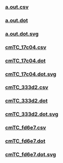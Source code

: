 ### [a.out.csv](a.out.csv)
### [a.out.dot](a.out.dot)
### [a.out.dot.svg](a.out.dot.svg)
### [cmTC_17c04.csv](cmTC_17c04.csv)
### [cmTC_17c04.dot](cmTC_17c04.dot)
### [cmTC_17c04.dot.svg](cmTC_17c04.dot.svg)
### [cmTC_333d2.csv](cmTC_333d2.csv)
### [cmTC_333d2.dot](cmTC_333d2.dot)
### [cmTC_333d2.dot.svg](cmTC_333d2.dot.svg)
### [cmTC_fd6e7.csv](cmTC_fd6e7.csv)
### [cmTC_fd6e7.dot](cmTC_fd6e7.dot)
### [cmTC_fd6e7.dot.svg](cmTC_fd6e7.dot.svg)
